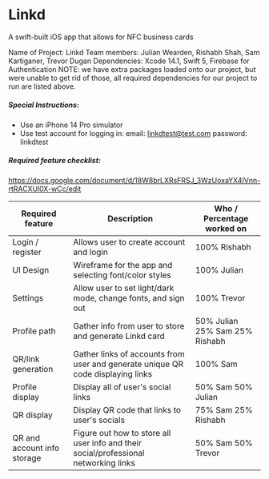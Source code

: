# Linkd
A swift-built iOS app that allows for NFC business cards

Name of Project: Linkd
Team members: Julian Wearden, Rishabh Shah, Sam Kartiganer, Trevor Dugan
Dependencies: Xcode 14.1, Swift 5, Firebase for Authentication
NOTE: we have extra packages loaded onto our project, but were unable to get rid of those, all required dependencies for our project to run are listed above.

##### Special Instructions:
- Use an iPhone 14 Pro simulator
- Use test account for logging in:
email: linkdtest@test.com
password: linkdtest

##### Required feature checklist:
https://docs.google.com/document/d/18W8brLXRsFRSJ_3WzUoxaYX4IVnn-rtRACXUl0X-wCc/edit


| Required feature  | Description | Who / Percentage worked on  |
| ------------- | ------------- | ------------  |
| Login / register  | Allows user to create account and login  | 100% Rishabh  |
| UI Design  | Wireframe for the app and selecting font/color styles  | 100% Julian  |
| Settings  | Allow user to set light/dark mode, change fonts, and sign out  | 100% Trevor  |
| Profile path  | Gather info from user to store and generate Linkd card | 50% Julian 25% Sam 25% Rishabh  |
| QR/link generation  | Gather links of accounts from user and generate unique QR code displaying links  | 100% Sam |
| Profile display  | Display all of user's social links  | 50% Sam 50% Julian  |
| QR display  | Display QR code that links to user's socials | 75% Sam 25% Rishabh  |
| QR and account info storage  | Figure out how to store all user info and their social/professional networking links  | 50% Sam 50% Trevor  |
